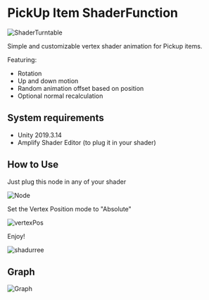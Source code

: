 PickUp Item ShaderFunction
=============


![ShaderTurntable](https://user-images.githubusercontent.com/39376613/110227798-efb3db00-7ec9-11eb-815b-4609df2f148f.gif)

Simple and customizable vertex shader animation for Pickup items.

Featuring: 
- Rotation 
- Up and down motion 
- Random animation offset based on position 
- Optional normal recalculation


System requirements
-------------------

- Unity 2019.3.14
- Amplify Shader Editor (to plug it in your shader)


How to Use
--------------------------

Just plug this node in any of your shader

![Node](https://user-images.githubusercontent.com/39376613/110227971-4cfc5c00-7ecb-11eb-8de4-0996baf182b8.png)

Set the Vertex Position mode to "Absolute"

![vertexPos](https://user-images.githubusercontent.com/39376613/110227976-4e2d8900-7ecb-11eb-9dbb-02e917822a72.png)

Enjoy!

![shadurree](https://user-images.githubusercontent.com/39376613/110227992-7ae1a080-7ecb-11eb-88ec-1f340ebb68fc.gif)


Graph
-------------------

![Graph](https://user-images.githubusercontent.com/39376613/110228103-808bb600-7ecc-11eb-8424-721031c7d854.png)
